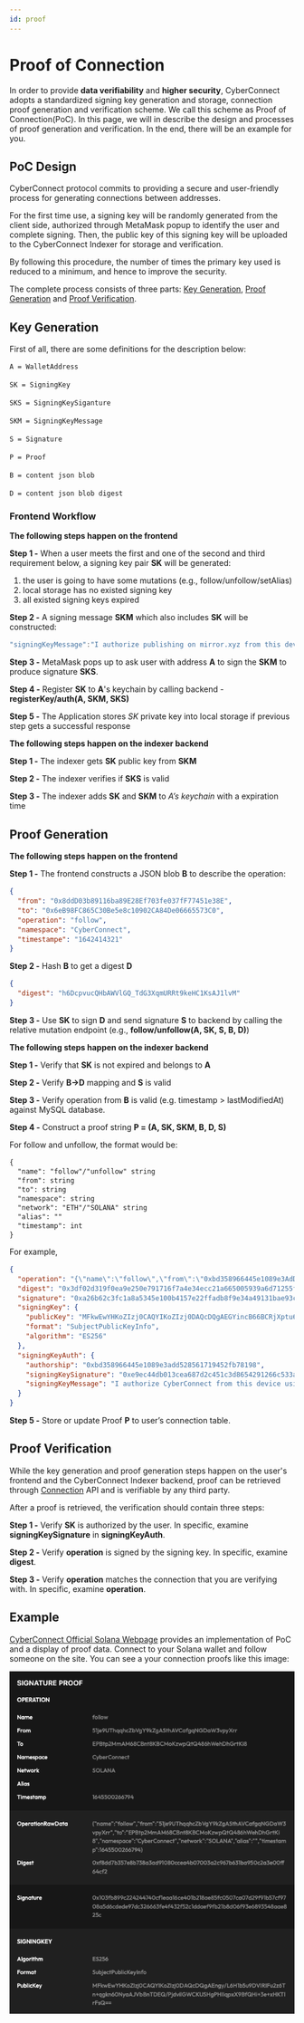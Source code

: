 ```yaml
---
id: proof
---
```


# Proof of Connection

In order to provide **data verifiability** and **higher security**, CyberConnect adopts a standardized signing key generation and storage, connection proof generation and verification scheme. We call this scheme as Proof of Connection(PoC).
In this page, we will in describe the design and processes of proof generation and verification. In the end, there will be an example for you.

## PoC Design

CyberConnect protocol commits to providing a secure and user-friendly process for generating connections between addresses.

For the first time use, a signing key will be randomly generated from the client side, authorized through MetaMask popup to identify the user and complete signing. Then, the public key of this signing key will be uploaded to the CyberConnect Indexer for storage and verification.

By following this procedure, the number of times the primary key used is reduced to a minimum, and hence to improve the security.

The complete process consists of three parts: [Key Generation](./#key-generation), [Proof Generation](./#proof-generation) and [Proof Verification](./#proof-verification).

## Key Generation

First of all, there are some definitions for the description below:

```
A = WalletAddress

SK = SigningKey

SKS = SigningKeySiganture

SKM = SigningKeyMessage

S = Signature

P = Proof

B = content json blob

D = content json blob digest
```

### Frontend Workflow

**The following steps happen on the frontend**

**Step 1 -** When a user meets the first and one of the second and third requirement below, a signing key pair **SK** will be generated:

1. the user is going to have some mutations (e.g., follow/unfollow/setAlias)
2. local storage has no existed signing key
3. all existed signing keys expired

**Step 2 -** A signing message **SKM** which also includes **SK** will be constructed:

```javascript
"signingKeyMessage":"I authorize publishing on mirror.xyz from this device using:\n{\"crv\":\"P-256\",\"ext\":true,\"key_ops\":[\"verify\"],\"kty\":\"EC\",\"x\":\"srzvlrXFj1r0w7kyIUj-eppIodL1xwZfUC_RFweIzqw\",\"y\":\"Q9EEahZLd7SUrmIdKP5245D6IoD8XAtb-_Iw7xDp-DA\"}"
```

**Step 3 -** MetaMask pops up to ask user with address **A** to sign the **SKM** to produce signature **SKS**.

**Step 4 -** Register **SK** to **A**'s keychain by calling backend - **registerKey/auth(A, SKM, SKS)**

**Step 5 -** The Application stores _SK_ private key into local storage if previous step gets a successful response

**The following steps happen on the indexer backend**

**Step 1 -** The indexer gets **SK** public key from **SKM**

**Step 2 -** The indexer verifies if **SKS** is valid

**Step 3 -** The indexer adds **SK** and **SKM** to _A’s keychain_ with a expiration time

## Proof Generation

**The following steps happen on the frontend**

**Step 1 -** The frontend constructs a JSON blob **B** to describe the operation:

```json
{
  "from": "0x8ddD03b89116ba89E28Ef703fe037fF77451e38E",
  "to": "0x6eB98FC865C30Be5e8c10902CA84De06665573C0",
  "operation": "follow",
  "namespace": "CyberConnect",
  "timestampe": "1642414321"
}
```

**Step 2 -** Hash **B** to get a digest **D**

```json
{
  "digest": "h6DcpvucQHbAWVlGQ_TdG3XqmURRt9keHC1KsAJ1lvM"
}
```

**Step 3 -** Use **SK** to sign **D** and send signature **S** to backend by calling the relative mutation endpoint (e.g., **follow/unfollow(A, SK, S, B, D)**)

**The following steps happen on the indexer backend**

**Step 1 -** Verify that **SK** is not expired and belongs to **A**

**Step 2 -** Verify **B→D** mapping and **S** is valid

**Step 3 -** Verify operation from **B** is valid (e.g. timestamp > lastModifiedAt) against MySQL database.

**Step 4 -** Construct a proof string **P = (A, SK, SKM, B, D, S)**

For follow and unfollow, the format would be:

```
{
  "name": "follow"/"unfollow" string
  "from": string
  "to": string
  "namespace": string
  "network": "ETH"/"SOLANA" string
  "alias": ""
  "timestamp": int
}
```

For example,

```json
{
  "operation": "{\"name\":\"follow\",\"from\":\"0xbd358966445e1089e3AdD528561719452fB78198\",\"to\":\"0xb36b8Df2A1164c9f6bC34C7802046F3695426CdB\",\"namespace\":\"CyberConnect\",\"network\":\"ETH\",\"alias\":\"\",\"timestamp\":1642670883362}",
  "digest": "0x3df02d319f0ea9e250e791716f7a4e34ecc21a665005939a6d71255f4f60c8e4",
  "signature": "0xa26b62c3fc1a8a5345e100b4157e22ffadb8f9e34a49131bae93cb41ca830602417651d30d0337ef12706404295a552478a19829d5ca06606cd1334bb4b8158b",
  "signingKey": {
    "publicKey": "MFkwEwYHKoZIzj0CAQYIKoZIzj0DAQcDQgAEGYincB66BCRjXptu6+QrFVCMV/sklFrH/lT3OBepjItjlf61zUfYok/5oGdPWbqD1/vq9xaI9TzKP8fB5fh2hw==",
    "format": "SubjectPublicKeyInfo",
    "algorithm": "ES256"
  },
  "signingKeyAuth": {
    "authorship": "0xbd358966445e1089e3add528561719452fb78198",
    "signingKeySignature": "0xe9ec44db013cea687d2c451c3d8654291266c533a45b9d8a0614e458ffa8dd5e34f388b6511f324657e8d4ccf4c3542fc877d9d3fd3cc384d80450e22617a0041b",
    "signingKeyMessage": "I authorize CyberConnect from this device using signing key:\nMFkwEwYHKoZIzj0CAQYIKoZIzj0DAQcDQgAEGYincB66BCRjXptu6+QrFVCMV/sklFrH/lT3OBepjItjlf61zUfYok/5oGdPWbqD1/vq9xaI9TzKP8fB5fh2hw=="
  }
}
```

**Step 5 -** Store or update Proof **P** to user’s connection table.

## Proof Verification

While the key generation and proof generation steps happen on the user's frontend and the CyberConnect Indexer backend, proof can be retrieved through [Connection](./get_connection) API and is verifiable by any third party.

After a proof is retrieved, the verification should contain three steps:

**Step 1 -** Verify **SK** is authorized by the user. In specific, examine **signingKeySignature** in **signingKeyAuth**.

**Step 2 -** Verify **operation** is signed by the signing key. In specific, examine **digest**.

**Step 3 -** Verify **operation** matches the connection that you are verifying with. In specific, examine **operation**.

## Example

[CyberConnect Official Solana Webpage](https://sol.cyberconnect.me/) provides an implementation of PoC and a display of proof data. Connect to your Solana wallet and follow someone on the site. You can see a your connection proofs like this image:

![Proof](../../static/img/tutorial/proof.png)
